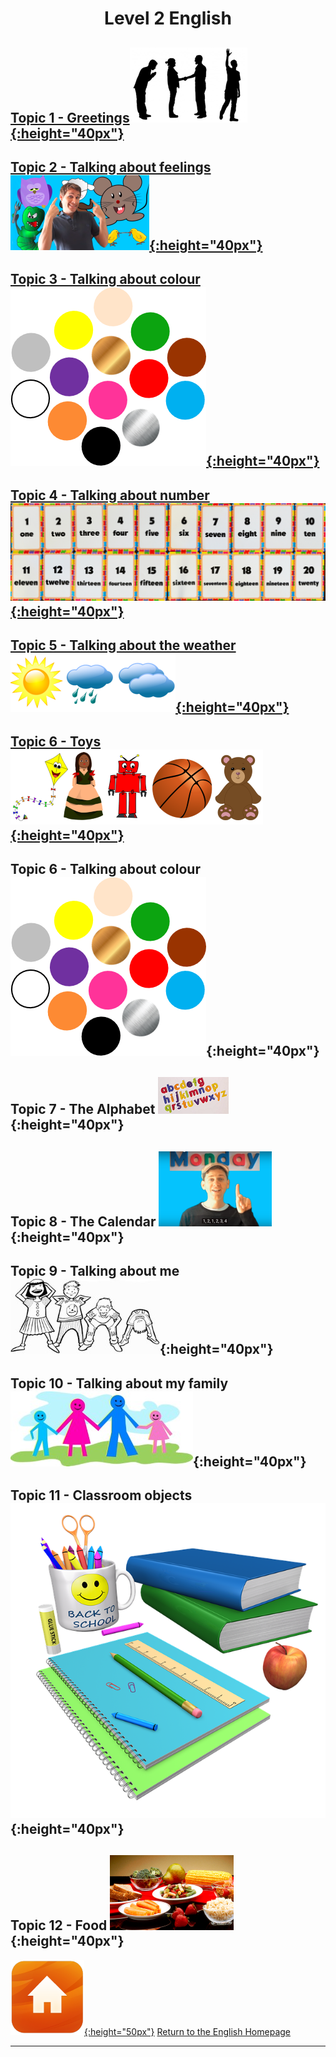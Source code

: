 
<!-- 
<head>
Global site tag (gtag.js) - Google Analytics
<script async src="https://www.googletagmanager.com/gtag/js?id=UA-160613202-2"></script>
<script>
  window.dataLayer = window.dataLayer || [];
  function gtag(){dataLayer.push(arguments);}
  gtag('js', new Date());
  gtag('config', 'UA-160613202-2');
</script>  
</head>-->

<h1> 
<p align="center">
Level 2 English
</p>
</h1>


## [Topic 1 - Greetings](https://english-homework.github.io/KidooLand/Greetings_B)[![gtsym](/images/gtsym.PNG){:height="40px"}](https://english-homework.github.io/KidooLand/Greetings_B)

## [Topic 2 - Talking about feelings](https://english-homework.github.io/KidooLand/Feelings_B) [![prep](/images/hoyt.png){:height="40px"}](https://english-homework.github.io/KidooLand/Feelings_B) 

## [Topic 3 - Talking about colour](https://english-homework.github.io/KidooLand/Colours_B)[![colmix2](/images/colmix2.png){:height="40px"}](https://english-homework.github.io/KidooLand/Colours_B)

## [Topic 4 - Talking about number](https://english-homework.github.io/KidooLand/Number_B)[![numb3](/images/numb3.PNG){:height="40px"}](https://english-homework.github.io/KidooLand/Number_B)

## [Topic 5 - Talking about the weather](https://english-homework.github.io/KidooLand/Weather_B)[![wsym](/images/wsym.PNG){:height="40px"}](https://english-homework.github.io/KidooLand/Weather_B)  

## [Topic 6 - Toys](https://english-homework.github.io/KidooLand/Toys_B) [![toys](/images/toys.PNG){:height="40px"}](https://english-homework.github.io/KidooLand/Toys_B)

## Topic 6 - Talking about colour ![colmix2](/images/colmix2.png){:height="40px"}

## Topic 7 - The Alphabet ![alph](/images/alph.png){:height="40px"} 

## Topic 8 - The Calendar ![days](/images/days.PNG){:height="40px"}

## Topic 9 - Talking about me ![hsktbw](/images/hsktbw.jpg){:height="40px"}

## Topic 10 - Talking about my family ![fam](/images/fam.jpg){:height="40px"}

## Topic 11 - Classroom objects ![classo](/images/classo.png){:height="40px"}

## Topic 12 - Food ![food](/images/food.PNG){:height="40px"}

<!--
## [Topic 7 - The Alphabet](https://english-homework.github.io/KidooLand/Alphabet_B)[![alph](/images/alph.png){:height="40px"}](https://english-homework.github.io/KidooLand/Alphabet_B) 
## [Topic 8 - The Calendar](https://english-homework.github.io/KidooLand/Calendar_B)[![days](/images/days.PNG){:height="40px"}](https://english-homework.github.io/KidooLand/Calendar_B)
## [Topic 9 - Talking about me](https://english-homework.github.io/KidooLand/Body_Parts_B)[![hsktbw](/images/hsktbw.jpg){:height="40px"}](https://english-homework.github.io/KidooLand/Body_Parts_B)
## Topic 10 - Talking about my family
## [Topic 10 - Talking about my family](https://english-homework.github.io/KidooLand/Family_B) [![fam](/images/fam.jpg){:height="40px"}](https://english-homework.github.io/KidooLand/Family_B)
## [Topic 11 - Classroom objects](https://english-homework.github.io/KidooLand/Classroom_Objects_B) [![classo](/images/classo.png){:height="40px"}](https://english-homework.github.io/KidooLand/Classroom_Objects_B)-->

<!--
[![new](/images/new.gif){:height="30px"}]()
## [Topic 13 - Classroom questions](https://english-homework.github.io/KidooLand/Classroom_Q_B) [![toilet](/images/toilet.png){:height="30px"}](https://english-homework.github.io/KidooLand/Classroom_Q_B)
## [Topic 7 - Actions](https://english-homework.github.io/KidooLand/Actions_B)[![stand](/images/stand.png){:height="40px"}](https://english-homework.github.io/KidooLand/Actions_B)
## [Topic 9 - Talking about position/location](https://english-homework.github.io/KidooLand/Prep_Place_B) [![prep](/images/prep.png){:height="40px"}](https://english-homework.github.io/KidooLand/Prep_Place_B)
## [Topic 14 - Language for playing games...]
Topic 14 - Language for playing games...  
## [Topic 13 - Shapes](https://english-homework.github.io/KidooLand/Shapes_B) [![shape](/images/shape.PNG){:height="30px"}](https://english-homework.github.io/KidooLand/Shapes_B)
## [Topic 12 - Classroom instructions](https://english-homework.github.io/KidooLand/Classroom_I_B) [![clin](/images/clin.PNG){:height="30px"}](https://english-homework.github.io/KidooLand/Classroom_I_B)-->

[![home](/images/home.png){:height="50px"}](https://english-homework.github.io/KidooLand) [Return to the English Homepage](https://english-homework.github.io/KidooLand)

***
